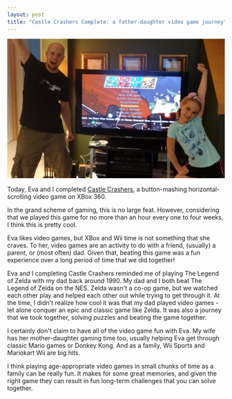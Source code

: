 ```yaml
---
layout: post
title: "Castle Crashers Complete: a father-daughter video game journey"
---
```


<p><img src="/hodsmedia/castle-crashers-crop.jpg" alt="castle crashers"/></p>

<p>Today, Eva and I completed <a href="http://www.castlecrashers.com/">Castle
	Crashers</a>, a button-mashing horizontal-scrolling video game on
	XBox 360.</p>

<p>In the grand scheme of gaming, this is no large feat. However, considering
	that we played this game for no more than an hour every one to
	four weeks, I think this is pretty cool.</p>

<p>Eva likes video games, but XBox and Wii time is not something that she craves.
	To her, video games are an activity to do with a friend, (usually) a parent,
	or (most often) dad. Given that, beating this game was a fun experience 
	over a long period of time that we did together!</p>

<p>Eva and I completing Castle Crashers reminded me of playing The Legend of 
Zelda with my dad back around 1990. My dad and I both beat The Legend of Zelda 
on the NES.	Zelda wasn't a co-op game, but we watched each other play and helped each
other out while trying to get through it. At the time, I didn't realize how cool
it was that my dad played video games - let alone conquer an epic and classic
game like Zelda. It was also a journey that we took together, solving puzzles
and beating the game together.</p>

<p>I certainly don't claim to have all of the video game fun with Eva. My wife
	has her mother-daughter gaming time too, usually helping Eva get through
	classic Mario games or Donkey Kong. And as a family, Wii Sports and 
	Mariokart Wii are big hits.</p>

<p>I think playing age-appropriate video games in small chunks of time
	as a family can be really fun. It makes for some great memories, and given the
	right game they can result in fun long-term challenges that you can
	solve together.</p>
